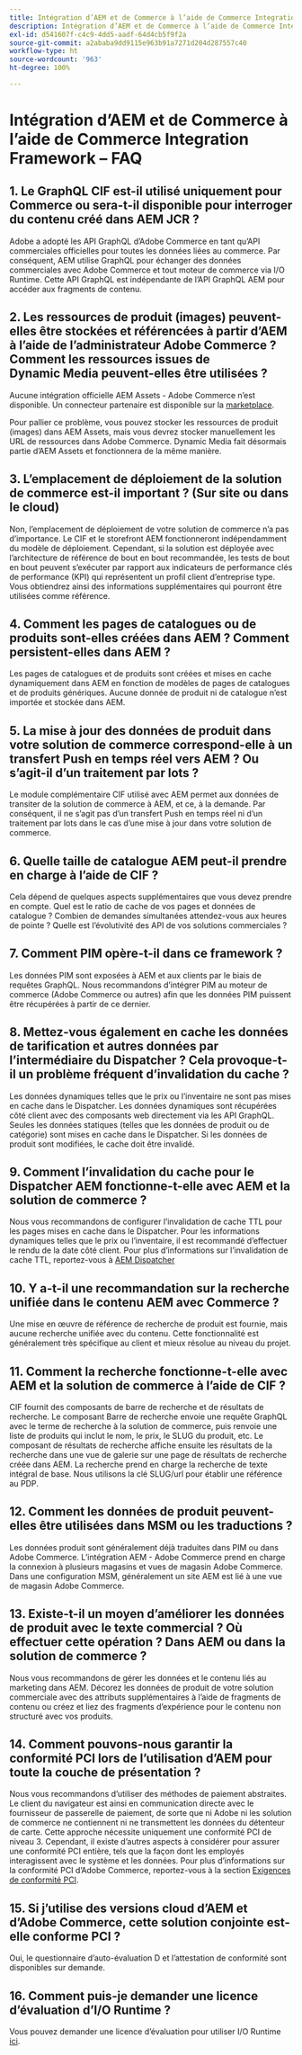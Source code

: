 ```yaml
---
title: Intégration d’AEM et de Commerce à l’aide de Commerce Integration Framework – FAQ
description: Intégration d’AEM et de Commerce à l’aide de Commerce Integration Framework – FAQ
exl-id: d541607f-c4c9-4dd5-aadf-64d4cb5f9f2a
source-git-commit: a2ababa9dd9115e963b91a7271d204d287557c40
workflow-type: ht
source-wordcount: '963'
ht-degree: 100%

---
```


# Intégration d’AEM et de Commerce à l’aide de Commerce Integration Framework – FAQ

## 1. Le GraphQL CIF est-il utilisé uniquement pour Commerce ou sera-t-il disponible pour interroger du contenu créé dans AEM JCR ?

Adobe a adopté les API GraphQL d’Adobe Commerce en tant qu’API commerciales officielles pour toutes les données liées au commerce. Par conséquent, AEM utilise GraphQL pour échanger des données commerciales avec Adobe Commerce et tout moteur de commerce via I/O Runtime. Cette API GraphQL est indépendante de l’API GraphQL AEM pour accéder aux fragments de contenu.

## 2. Les ressources de produit (images) peuvent-elles être stockées et référencées à partir d’AEM à l’aide de l’administrateur Adobe Commerce ? Comment les ressources issues de Dynamic Media peuvent-elles être utilisées ?

Aucune intégration officielle AEM Assets - Adobe Commerce n’est disponible. Un connecteur partenaire est disponible sur la [marketplace](https://marketplace.magento.com/bounteous-dam.html).

Pour pallier ce problème, vous pouvez stocker les ressources de produit (images) dans AEM Assets, mais vous devrez stocker manuellement les URL de ressources dans Adobe Commerce. Dynamic Media fait désormais partie d’AEM Assets et fonctionnera de la même manière.

## 3. L’emplacement de déploiement de la solution de commerce est-il important ? (Sur site ou dans le cloud)

Non, l’emplacement de déploiement de votre solution de commerce n’a pas d’importance. Le CIF et le storefront AEM fonctionneront indépendamment du modèle de déploiement. Cependant, si la solution est déployée avec l’architecture de référence de bout en bout recommandée, les tests de bout en bout peuvent s’exécuter par rapport aux indicateurs de performance clés de performance (KPI) qui représentent un profil client d’entreprise type. Vous obtiendrez ainsi des informations supplémentaires qui pourront être utilisées comme référence.

## 4. Comment les pages de catalogues ou de produits sont-elles créées dans AEM ? Comment persistent-elles dans AEM ?

Les pages de catalogues et de produits sont créées et mises en cache dynamiquement dans AEM en fonction de modèles de pages de catalogues et de produits génériques. Aucune donnée de produit ni de catalogue n’est importée et stockée dans AEM.

## 5. La mise à jour des données de produit dans votre solution de commerce correspond-elle à un transfert Push en temps réel vers AEM ? Ou s’agit-il d’un traitement par lots ?

Le module complémentaire CIF utilisé avec AEM permet aux données de transiter de la solution de commerce à AEM, et ce, à la demande. Par conséquent, il ne s’agit pas d’un transfert Push en temps réel ni d’un traitement par lots dans le cas d’une mise à jour dans votre solution de commerce.

## 6. Quelle taille de catalogue AEM peut-il prendre en charge à l’aide de CIF ?

Cela dépend de quelques aspects supplémentaires que vous devez prendre en compte. Quel est le ratio de cache de vos pages et données de catalogue ? Combien de demandes simultanées attendez-vous aux heures de pointe ? Quelle est l’évolutivité des API de vos solutions commerciales ?

## 7. Comment PIM opère-t-il dans ce framework ?

Les données PIM sont exposées à AEM et aux clients par le biais de requêtes GraphQL. Nous recommandons d’intégrer PIM au moteur de commerce (Adobe Commerce ou autres) afin que les données PIM puissent être récupérées à partir de ce dernier.

## 8. Mettez-vous également en cache les données de tarification et autres données par l’intermédiaire du Dispatcher ? Cela provoque-t-il un problème fréquent d’invalidation du cache ?

Les données dynamiques telles que le prix ou l’inventaire ne sont pas mises en cache dans le Dispatcher. Les données dynamiques sont récupérées côté client avec des composants web directement via les API GraphQL. Seules les données statiques (telles que les données de produit ou de catégorie) sont mises en cache dans le Dispatcher. Si les données de produit sont modifiées, le cache doit être invalidé.

## 9. Comment l’invalidation du cache pour le Dispatcher AEM fonctionne-t-elle avec AEM et la solution de commerce ?

Nous vous recommandons de configurer l’invalidation de cache TTL pour les pages mises en cache dans le Dispatcher. Pour les informations dynamiques telles que le prix ou l’inventaire, il est recommandé d’effectuer le rendu de la date côté client. Pour plus d’informations sur l’invalidation de cache TTL, reportez-vous à [AEM Dispatcher](https://helpx.adobe.com/fr/experience-manager/kb/optimizing-the-dispatcher-cache.html)

## 10. Y a-t-il une recommandation sur la recherche unifiée dans le contenu AEM avec Commerce ?

Une mise en œuvre de référence de recherche de produit est fournie, mais aucune recherche unifiée avec du contenu. Cette fonctionnalité est généralement très spécifique au client et mieux résolue au niveau du projet.

## 11. Comment la recherche fonctionne-t-elle avec AEM et la solution de commerce à l’aide de CIF ?

CIF fournit des composants de barre de recherche et de résultats de recherche. Le composant Barre de recherche envoie une requête GraphQL avec le terme de recherche à la solution de commerce, puis renvoie une liste de produits qui inclut le nom, le prix, le SLUG du produit, etc. Le composant de résultats de recherche affiche ensuite les résultats de la recherche dans une vue de galerie sur une page de résultats de recherche créée dans AEM. La recherche prend en charge la recherche de texte intégral de base. Nous utilisons la clé SLUG/url pour établir une référence au PDP.

## 12. Comment les données de produit peuvent-elles être utilisées dans MSM ou les traductions ?

Les données produit sont généralement déjà traduites dans PIM ou dans Adobe Commerce. L’intégration AEM - Adobe Commerce prend en charge la connexion à plusieurs magasins et vues de magasin Adobe Commerce. Dans une configuration MSM, généralement un site AEM est lié à une vue de magasin Adobe Commerce.

## 13. Existe-t-il un moyen d’améliorer les données de produit avec le texte commercial ? Où effectuer cette opération ? Dans AEM ou dans la solution de commerce ?

Nous vous recommandons de gérer les données et le contenu liés au marketing dans AEM. Décorez les données de produit de votre solution commerciale avec des attributs supplémentaires à l’aide de fragments de contenu ou créez et liez des fragments d’expérience pour le contenu non structuré avec vos produits.

## 14. Comment pouvons-nous garantir la conformité PCI lors de l’utilisation d’AEM pour toute la couche de présentation ?

Nous vous recommandons d’utiliser des méthodes de paiement abstraites. Le client du navigateur est ainsi en communication directe avec le fournisseur de passerelle de paiement, de sorte que ni Adobe ni les solution de commerce ne contiennent ni ne transmettent les données du détenteur de carte. Cette approche nécessite uniquement une conformité PCI de niveau 3. Cependant, il existe d’autres aspects à considérer pour assurer une conformité PCI entière, tels que la façon dont les employés interagissent avec le système et les données. Pour plus d’informations sur la conformité PCI d’Adobe Commerce, reportez-vous à la section [Exigences de conformité PCI](https://business.adobe.com/fr/products/magento/pci-compliance.html).

## 15. Si j’utilise des versions cloud d’AEM et d’Adobe Commerce, cette solution conjointe est-elle conforme PCI ?

Oui, le questionnaire d’auto-évaluation D et l’attestation de conformité sont disponibles sur demande.

## 16. Comment puis-je demander une licence d’évaluation d’I/O Runtime ?

Vous pouvez demander une licence d’évaluation pour utiliser I/O Runtime [ici](https://adobeio.typeform.com/to/obqgRm).
